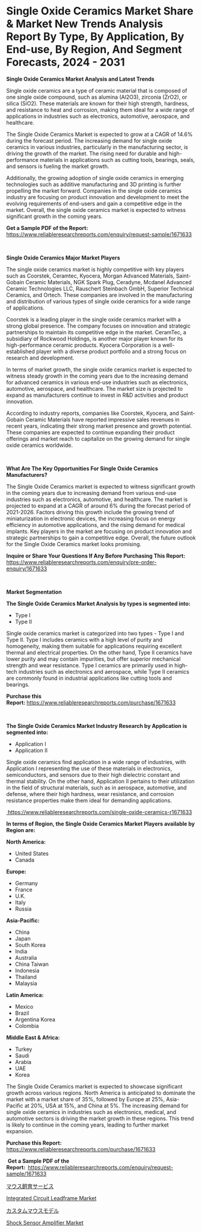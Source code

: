 <p><h1>Single Oxide Ceramics Market Share & Market New Trends Analysis Report By Type, By Application, By End-use, By Region, And Segment Forecasts, 2024 - 2031</h1></p><p><strong>Single Oxide Ceramics Market Analysis and Latest Trends</strong></p>
<p><p>Single oxide ceramics are a type of ceramic material that is composed of one single oxide compound, such as alumina (Al2O3), zirconia (ZrO2), or silica (SiO2). These materials are known for their high strength, hardness, and resistance to heat and corrosion, making them ideal for a wide range of applications in industries such as electronics, automotive, aerospace, and healthcare.</p><p>The Single Oxide Ceramics Market is expected to grow at a CAGR of 14.6% during the forecast period. The increasing demand for single oxide ceramics in various industries, particularly in the manufacturing sector, is driving the growth of the market. The rising need for durable and high-performance materials in applications such as cutting tools, bearings, seals, and sensors is fueling the market growth.</p><p>Additionally, the growing adoption of single oxide ceramics in emerging technologies such as additive manufacturing and 3D printing is further propelling the market forward. Companies in the single oxide ceramics industry are focusing on product innovation and development to meet the evolving requirements of end-users and gain a competitive edge in the market. Overall, the single oxide ceramics market is expected to witness significant growth in the coming years.</p></p>
<p><strong>Get a Sample PDF of the Report:&nbsp;</strong> <a href="https://www.reliableresearchreports.com/enquiry/request-sample/1671633">https://www.reliableresearchreports.com/enquiry/request-sample/1671633</a></p>
<p>&nbsp;</p>
<p><strong>Single Oxide Ceramics Major Market Players</strong></p>
<p><p>The single oxide ceramics market is highly competitive with key players such as Coorstek, Ceramtec, Kyocera, Morgan Advanced Materials, Saint-Gobain Ceramic Materials, NGK Spark Plug, Ceradyne, Mcdanel Advanced Ceramic Technologies LLC, Rauschert Steinbach GmbH, Superior Technical Ceramics, and Ortech. These companies are involved in the manufacturing and distribution of various types of single oxide ceramics for a wide range of applications.</p><p>Coorstek is a leading player in the single oxide ceramics market with a strong global presence. The company focuses on innovation and strategic partnerships to maintain its competitive edge in the market. CeramTec, a subsidiary of Rockwood Holdings, is another major player known for its high-performance ceramic products. Kyocera Corporation is a well-established player with a diverse product portfolio and a strong focus on research and development.</p><p>In terms of market growth, the single oxide ceramics market is expected to witness steady growth in the coming years due to the increasing demand for advanced ceramics in various end-use industries such as electronics, automotive, aerospace, and healthcare. The market size is projected to expand as manufacturers continue to invest in R&D activities and product innovation.</p><p>According to industry reports, companies like Coorstek, Kyocera, and Saint-Gobain Ceramic Materials have reported impressive sales revenues in recent years, indicating their strong market presence and growth potential. These companies are expected to continue expanding their product offerings and market reach to capitalize on the growing demand for single oxide ceramics worldwide.</p></p>
<p>&nbsp;</p>
<p><strong>What Are The Key Opportunities For Single Oxide Ceramics Manufacturers?</strong></p>
<p><p>The Single Oxide Ceramics market is expected to witness significant growth in the coming years due to increasing demand from various end-use industries such as electronics, automotive, and healthcare. The market is projected to expand at a CAGR of around 6% during the forecast period of 2021-2026. Factors driving this growth include the growing trend of miniaturization in electronic devices, the increasing focus on energy efficiency in automotive applications, and the rising demand for medical implants. Key players in the market are focusing on product innovation and strategic partnerships to gain a competitive edge. Overall, the future outlook for the Single Oxide Ceramics market looks promising.</p></p>
<p><strong>Inquire or Share Your Questions If Any Before Purchasing This Report:</strong> <a href="https://www.reliableresearchreports.com/enquiry/pre-order-enquiry/1671633">https://www.reliableresearchreports.com/enquiry/pre-order-enquiry/1671633</a></p>
<p>&nbsp;</p>
<p><strong>Market Segmentation</strong></p>
<p><strong>The Single Oxide Ceramics Market Analysis by types is segmented into:</strong></p>
<p><ul><li>Type I</li><li>Type II</li></ul></p>
<p><p>Single oxide ceramics market is categorized into two types - Type I and Type II. Type I includes ceramics with a high level of purity and homogeneity, making them suitable for applications requiring excellent thermal and electrical properties. On the other hand, Type II ceramics have lower purity and may contain impurities, but offer superior mechanical strength and wear resistance. Type I ceramics are primarily used in high-tech industries such as electronics and aerospace, while Type II ceramics are commonly found in industrial applications like cutting tools and bearings.</p></p>
<p><strong>Purchase this Report:&nbsp;</strong><a href="https://www.reliableresearchreports.com/purchase/1671633">https://www.reliableresearchreports.com/purchase/1671633</a></p>
<p>&nbsp;</p>
<p><strong>The Single Oxide Ceramics Market Industry Research by Application is segmented into:</strong></p>
<p><ul><li>Application I</li><li>Application II</li></ul></p>
<p><p>Single oxide ceramics find application in a wide range of industries, with Application I representing the use of these materials in electronics, semiconductors, and sensors due to their high dielectric constant and thermal stability. On the other hand, Application II pertains to their utilization in the field of structural materials, such as in aerospace, automotive, and defense, where their high hardness, wear resistance, and corrosion resistance properties make them ideal for demanding applications.</p></p>
<p><a href="https://www.reliableresearchreports.com/single-oxide-ceramics-r1671633">&nbsp;https://www.reliableresearchreports.com/single-oxide-ceramics-r1671633</a></p>
<p><strong>In terms of Region, the Single Oxide Ceramics Market Players available by Region are:</strong></p>
<p>
    <p> <strong> North America: </strong>
        <ul>
            <li>United States</li>
            <li>Canada</li>
        </ul>
        </p> 
    <p> <strong> Europe: </strong>
        <ul>
            <li>Germany</li>
            <li>France</li>
            <li>U.K.</li>
            <li>Italy</li>
            <li>Russia</li>
        </ul>
        </p> 
    <p> <strong> Asia-Pacific: </strong>
        <ul>
            <li>China</li>
            <li>Japan</li>
            <li>South Korea</li>
            <li>India</li>
            <li>Australia</li>
            <li>China Taiwan</li>
            <li>Indonesia</li>
            <li>Thailand</li>
            <li>Malaysia</li>
        </ul>
        </p> 
    <p> <strong> Latin America: </strong>
        <ul>
            <li>Mexico</li>
            <li>Brazil</li>
            <li>Argentina Korea</li>
            <li>Colombia</li>
        </ul>
        </p> 
    <p> <strong> Middle East & Africa: </strong>
        <ul>
            <li>Turkey</li>
            <li>Saudi</li>
            <li>Arabia</li>
            <li>UAE</li>
            <li>Korea</li>
        </ul>
    </p>
    </p>
<p><p>The Single Oxide Ceramics market is expected to showcase significant growth across various regions. North America is anticipated to dominate the market with a market share of 35%, followed by Europe at 25%, Asia-Pacific at 20%, USA at 15%, and China at 5%. The increasing demand for single oxide ceramics in industries such as electronics, medical, and automotive sectors is driving the market growth in these regions. This trend is likely to continue in the coming years, leading to further market expansion.</p></p>
<p><strong>Purchase this Report: </strong><a href="https://www.reliableresearchreports.com/purchase/1671633">https://www.reliableresearchreports.com/purchase/1671633</a></p>
<p>&nbsp;<strong>Get a Sample PDF of the Report:&nbsp;&nbsp;</strong><a href="https://www.reliableresearchreports.com/enquiry/request-sample/1671633">https://www.reliableresearchreports.com/enquiry/request-sample/1671633</a></p>
<p><strong></strong></p>
<p><p><a href="https://github.com/SimeonBode1/Market-Research-Report-List-1/blob/main/7186807106963.md">マウス飼育サービス</a></p><p><a href="https://issuu.com/reportprime-2/docs/integrated-circuit-leadframe-market-size-2030.pptx">Integrated Circuit Leadframe Market</a></p><p><a href="https://github.com/moulafa/Market-Research-Report-List-1/blob/main/1994711106964.md">カスタムマウスモデル</a></p><p><a href="https://issuu.com/reportprime-2/docs/shock-sensor-amplifier-market-size-2030.pptx">Shock Sensor Amplifier Market</a></p></p>
